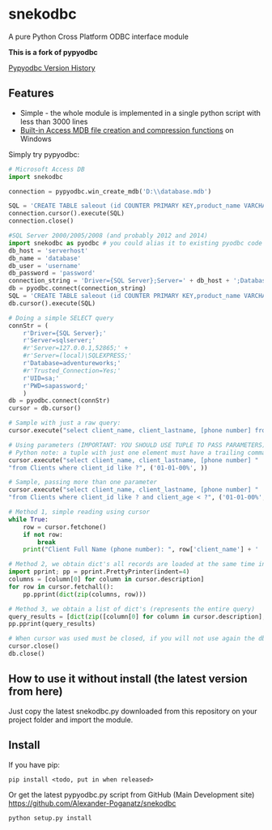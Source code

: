 snekodbc
========

A pure Python Cross Platform ODBC interface module


**This is a fork of pypyodbc**  

[Pypyodbc Version History](https://github.com/pypyodbc/pypyodbc/wiki/Version-History)


Features
--------

  * Simple - the whole module is implemented in a single python script with less than 3000 lines
  * [Built-in Access MDB file creation and compression functions](https://github.com/pypyodbc/pypyodbc/wiki/Access-MDB-support) on Windows 

Simply try pypyodbc:

```python
# Microsoft Access DB
import snekodbc 

connection = pypyodbc.win_create_mdb('D:\\database.mdb')

SQL = 'CREATE TABLE saleout (id COUNTER PRIMARY KEY,product_name VARCHAR(25));'
connection.cursor().execute(SQL)
connection.close()
```

```python
#SQL Server 2000/2005/2008 (and probably 2012 and 2014)
import snekodbc as pyodbc # you could alias it to existing pyodbc code (not every code is compatible)
db_host = 'serverhost'
db_name = 'database'
db_user = 'username'
db_password = 'password'
connection_string = 'Driver={SQL Server};Server=' + db_host + ';Database=' + db_name + ';UID=' + db_user + ';PWD=' + db_password + ';'
db = pyodbc.connect(connection_string)
SQL = 'CREATE TABLE saleout (id COUNTER PRIMARY KEY,product_name VARCHAR(25));'
db.cursor().execute(SQL)

# Doing a simple SELECT query
connStr = (
    r'Driver={SQL Server};'
    r'Server=sqlserver;'
    #r'Server=127.0.0.1,52865;' +
    #r'Server=(local)\SQLEXPRESS;'
    r'Database=adventureworks;'
    #r'Trusted_Connection=Yes;'
    r'UID=sa;'
    r'PWD=sapassword;'
    )
db = pyodbc.connect(connStr)
cursor = db.cursor()

# Sample with just a raw query:
cursor.execute("select client_name, client_lastname, [phone number] from Clients where client_id like '01-01-00%'")

# Using parameters (IMPORTANT: YOU SHOULD USE TUPLE TO PASS PARAMETERS)
# Python note: a tuple with just one element must have a trailing comma, otherwise is just a enclosed variable
cursor.execute("select client_name, client_lastname, [phone number] "
"from Clients where client_id like ?", ('01-01-00%', ))

# Sample, passing more than one parameter
cursor.execute("select client_name, client_lastname, [phone number] "
"from Clients where client_id like ? and client_age < ?", ('01-01-00%', 28))

# Method 1, simple reading using cursor
while True:
    row = cursor.fetchone()
    if not row:
        break
    print("Client Full Name (phone number): ", row['client_name'] + ' ' +  row['client_lastname'] + '(' + row['phone number'] + ')')

# Method 2, we obtain dict's all records are loaded at the same time in memory (easy and verbose, but just use it with a few records or your app will consume a lot of memory), was tested in a modern computer with about 1000 - 3000 records just fine...
import pprint; pp = pprint.PrettyPrinter(indent=4)
columns = [column[0] for column in cursor.description]
for row in cursor.fetchall():
    pp.pprint(dict(zip(columns, row)))

# Method 3, we obtain a list of dict's (represents the entire query)
query_results = [dict(zip([column[0] for column in cursor.description], row)) for row in cursor.fetchall()]
pp.pprint(query_results)

# When cursor was used must be closed, if you will not use again the db connection must be closed too.
cursor.close()
db.close()
```

How to use it without install (the latest version from here)
--------------------------------------------
Just copy the latest snekodbc.py downloaded from this repository on your project folder and import the module.

Install
-------

If you have pip:

    pip install <todo, put in when released> 

Or get the latest pypyodbc.py script from GitHub (Main Development site) <https://github.com/Alexander-Poganatz/snekodbc>

    python setup.py install


